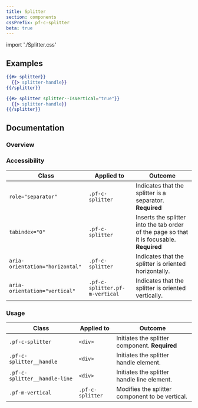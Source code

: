 ```yaml
---
title: Splitter
section: components
cssPrefix: pf-c-splitter
beta: true
---
```


import './Splitter.css'

## Examples
```hbs title=Default
{{#> splitter}}
  {{> splitter-handle}}
{{/splitter}}
```

```hbs title=Vertical
{{#> splitter splitter--IsVertical="true"}}
  {{> splitter-handle}}
{{/splitter}}
```


## Documentation
### Overview

### Accessibility
| Class | Applied to | Outcome |
| -- | -- | -- |
| `role="separator"` | `.pf-c-splitter` | Indicates that the splitter is a separator. **Required** |
| `tabindex="0"` | `.pf-c-splitter` | Inserts the splitter into the tab order of the page so that it is focusable. **Required** |
| `aria-orientation="horizontal"` | `.pf-c-splitter` | Indicates that the splitter is oriented horizontally. |
| `aria-orientation="vertical"` | `.pf-c-splitter.pf-m-vertical` | Indicates that the splitter is oriented vertically. |

### Usage
| Class | Applied to | Outcome |
| -- | -- | -- |
| `.pf-c-splitter` | `<div>` | Initiates the splitter component. **Required** |
| `.pf-c-splitter__handle` | `<div>` | Initiates the splitter handle element. |
| `.pf-c-splitter__handle-line` | `<div>` | Initiates the splitter handle line element. |
| `.pf-m-vertical` |  `.pf-c-splitter` | Modifies the splitter component to be vertical. |